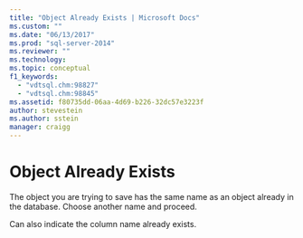 ```yaml
---
title: "Object Already Exists | Microsoft Docs"
ms.custom: ""
ms.date: "06/13/2017"
ms.prod: "sql-server-2014"
ms.reviewer: ""
ms.technology:
ms.topic: conceptual
f1_keywords: 
  - "vdtsql.chm:98827"
  - "vdtsql.chm:98845"
ms.assetid: f80735dd-06aa-4d69-b226-32dc57e3223f
author: stevestein
ms.author: sstein
manager: craigg
---
```

# Object Already Exists
  The object you are trying to save has the same name as an object already in the database. Choose another name and proceed.  
  
 Can also indicate the column name already exists.  
  
  
